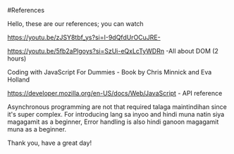 #References

Hello, these are our references; you can watch 

https://youtu.be/zJSY8tbf_ys?si=I-9dQfdUrOCuJRE-

https://youtu.be/5fb2aPlgoys?si=SzUi-eQxLcTyWDRn -All about DOM (2 hours)

Coding with JavaScript For Dummies - Book by Chris Minnick and Eva Holland

https://developer.mozilla.org/en-US/docs/Web/JavaScript - API reference

Asynchronous programming are not that required talaga maintindihan since it's super complex. 
For introducing lang sa inyoo and hindi muna natin siya magagamit as a beginner, Error handling is
also hindi ganoon magagamit muna as a beginner.

Thank you, have a great day!
